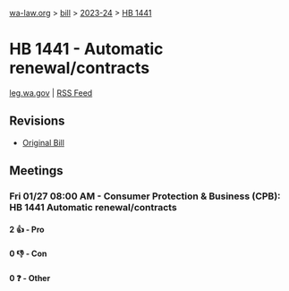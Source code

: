 [wa-law.org](/) > [bill](/bill/) > [2023-24](/bill/2023-24/) > [HB 1441](/bill/2023-24/hb/1441/)

# HB 1441 - Automatic renewal/contracts
[leg.wa.gov](https://app.leg.wa.gov/billsummary?BillNumber=1441&Year=2023&Initiative=false) | [RSS Feed](./rss.xml)

## Revisions
* [Original Bill](1/)

## Meetings
### Fri 01/27 08:00 AM - Consumer Protection & Business (CPB): HB 1441 Automatic renewal/contracts
#### 2 👍 - Pro

#### 0 👎 - Con

#### 0 ❓ - Other
